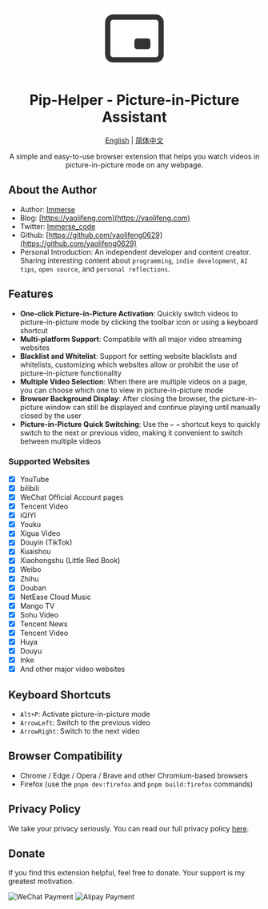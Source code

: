 <p align="center">
    <img src="/public/icon/128.png" alt="Pip-Helper" width="128" height="128">
    <h1 align="center">Pip-Helper - Picture-in-Picture Assistant</h1>
    <p align="center">
        <a href="README.md">English</a> | <a href="README.zh.md">简体中文</a>
    </p>
    <p align="center">A simple and easy-to-use browser extension that helps you watch videos in picture-in-picture mode on any webpage.</p>
</p>

## About the Author

-   Author: [Immerse](https://yaolifeng.com)
-   Blog: [https://yaolifeng.com](https://yaolifeng.com)
-   Twitter: [Immerse_code](https://twitter.com/Immerse_code)
-   Github: [https://github.com/yaolifeng0629](https://github.com/yaolifeng0629)
-   Personal Introduction: An independent developer and content creator. Sharing interesting content about `programming`, `indie development`, `AI tips`, `open source`, and `personal reflections`.

## Features

-   **One-click Picture-in-Picture Activation**: Quickly switch videos to picture-in-picture mode by clicking the toolbar icon or using a keyboard shortcut
-   **Multi-platform Support**: Compatible with all major video streaming websites
-   **Blacklist and Whitelist**: Support for setting website blacklists and whitelists, customizing which websites allow or prohibit the use of picture-in-picture functionality
-   **Multiple Video Selection**: When there are multiple videos on a page, you can choose which one to view in picture-in-picture mode
-   **Browser Background Display**: After closing the browser, the picture-in-picture window can still be displayed and continue playing until manually closed by the user
-   **Picture-in-Picture Quick Switching**: Use the `←` `→` shortcut keys to quickly switch to the next or previous video, making it convenient to switch between multiple videos

### Supported Websites

-   [x] YouTube
-   [x] bilibili
-   [x] WeChat Official Account pages
-   [x] Tencent Video
-   [x] iQIYI
-   [x] Youku
-   [x] Xigua Video
-   [x] Douyin (TikTok)
-   [x] Kuaishou
-   [x] Xiaohongshu (Little Red Book)
-   [x] Weibo
-   [x] Zhihu
-   [x] Douban
-   [x] NetEase Cloud Music
-   [x] Mango TV
-   [x] Sohu Video
-   [x] Tencent News
-   [x] Tencent Video
-   [x] Huya
-   [x] Douyu
-   [x] Inke
-   [x] And other major video websites

## Keyboard Shortcuts

-   `Alt+P`: Activate picture-in-picture mode
-   `ArrowLeft`: Switch to the previous video
-   `ArrowRight`: Switch to the next video

## Browser Compatibility

-   Chrome / Edge / Opera / Brave and other Chromium-based browsers
-   Firefox (use the `pnpm dev:firefox` and `pnpm build:firefox` commands)

## Privacy Policy

We take your privacy seriously. You can read our full privacy policy [here](/privacy/PRIVACY_POLICY.md).

## Donate

If you find this extension helpful, feel free to donate. Your support is my greatest motivation.

<img src="https://yaolifeng.com/sponsor/weixin.png" alt="WeChat Payment" width="200" height="200">
<img src="https://yaolifeng.com/sponsor/ali.png" alt="Alipay Payment" width="200" height="200">

